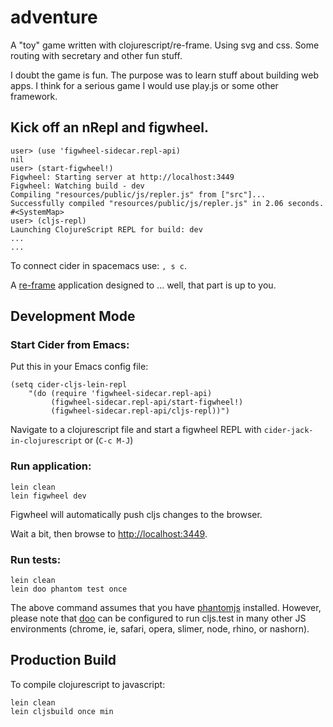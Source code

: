 # adventure

A "toy" game written with clojurescript/re-frame.  Using svg and css.  Some routing with secretary and other fun stuff.

I doubt the game is fun.  The purpose was to learn stuff about building web 
apps.  I think for a serious game I would use play.js or some other framework.

## Kick off an nRepl and figwheel.

```
user> (use 'figwheel-sidecar.repl-api)
nil
user> (start-figwheel!)
Figwheel: Starting server at http://localhost:3449
Figwheel: Watching build - dev
Compiling "resources/public/js/repler.js" from ["src"]...
Successfully compiled "resources/public/js/repler.js" in 2.06 seconds.
#<SystemMap>
user> (cljs-repl)
Launching ClojureScript REPL for build: dev
...
...
```
To connect cider in spacemacs use: `, s c`.

A [re-frame](https://github.com/Day8/re-frame) application designed to ... well, that part is up to you.

## Development Mode

### Start Cider from Emacs:

Put this in your Emacs config file:

```
(setq cider-cljs-lein-repl
	"(do (require 'figwheel-sidecar.repl-api)
         (figwheel-sidecar.repl-api/start-figwheel!)
         (figwheel-sidecar.repl-api/cljs-repl))")
```

Navigate to a clojurescript file and start a figwheel REPL with `cider-jack-in-clojurescript` or (`C-c M-J`)

### Run application:

```
lein clean
lein figwheel dev
```

Figwheel will automatically push cljs changes to the browser.

Wait a bit, then browse to [http://localhost:3449](http://localhost:3449).

### Run tests:

```
lein clean
lein doo phantom test once
```

The above command assumes that you have [phantomjs](https://www.npmjs.com/package/phantomjs) installed. However, please note that [doo](https://github.com/bensu/doo) can be configured to run cljs.test in many other JS environments (chrome, ie, safari, opera, slimer, node, rhino, or nashorn).

## Production Build


To compile clojurescript to javascript:

```
lein clean
lein cljsbuild once min
```
